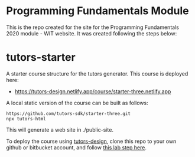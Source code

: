 # Programming Fundamentals Module

This is the repo created for the site for the Programming Fundamentals 2020 module - WIT website. It was created following the steps below: 

# tutors-starter

A starter course structure for the tutors generator. This course is deployed here:

- <https://tutors-design.netlify.app/course/starter-three.netlify.app>

A local static version of the course can be built as follows:

```
https://github.com/tutors-sdk/starter-three.git
npx tutors-html
```

This will generate a web site in ./public-site.

To deploy the course using [tutors-design](https://github.com/edeleastar/tutors-design), clone this repo to your own github or bitbucket account, and follow [this lab step here](https://tutors-design.netlify.app/lab/tutors-course.netlify.app/topic-00-tutors-next/book-next/03).

